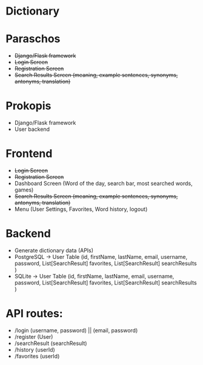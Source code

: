 # Dictionary

# Paraschos
- <strike>Django/Flask framework</strike>
- <strike>Login Screen</strike>
- <strike>Registration Screen</strike>
- <strike>Search Results Screen  (meaning, example sentences, synonyms, antonyms, translation)</strike>

# Prokopis
- Django/Flask framework
- User backend

# Frontend
- <strike>Login Screen</strike>
- <strike>Registration Screen</strike>
- Dashboard Screen (Word of the day, search bar, most searched words, games)
- <strike>Search Results Screen  (meaning, example sentences, synonyms, antonyms, translation)</strike>
- Menu (User Settings, Favorites, Word history, logout)

# Backend
- Generate dictionary data (APIs)
- PostgreSQL -> User Table (id, firstName, lastName, email, username, password, List[SearchResult] favorites, List[SearchResult] searchResults )
- SQLite ->  User Table (id, firstName, lastName, email, username, password, List[SearchResult] favorites, List[SearchResult] searchResults )

# API routes:
- /login (username, password) || (email, password)
- /register (User)
- /searchResult (searchResult)
- /history (userId)
- /favorites (userId)
